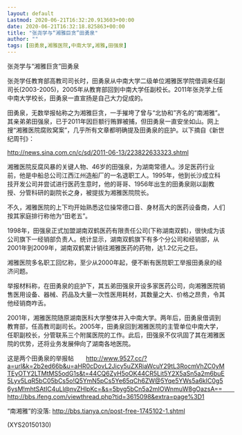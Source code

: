 ```yaml
---
layout: default
Lastmod: 2020-06-21T16:32:20.913603+00:00
date: 2020-06-21T16:32:18.825863+00:00
title: "张尧学与“湘雅巨贪”田勇泉"
author: ""
tags: [田勇泉,湘雅医院,中南大学,湘雅,田强泉]
---
```


张尧学与“湘雅巨贪”田勇泉

张尧学任教育部高教司司长时，田勇泉从中南大学二级单位湘雅医学院借调来任副司长(2003-2005)，2005年从教育部回到中南大学任副校长。2011年张尧学上任中南大学校长，田勇泉一直宣扬是自己大力促成的。

田勇泉，无数举报帖称之为湘雅巨贪，一手摧垮了曾与“北协和”齐名的“南湘雅”。其亲弟弟田强泉，已于2011年因巨额行贿罪被捕，但田勇泉一直安坐如山。网上搜“湘雅医院腐败窝案”，几乎所有文章都明确提及田勇泉的庇护。以下摘自《新世纪周刊》：

http://news.sina.com.cn/c/sd/2011-06-13/223822633323.shtml

湘雅医院反腐风暴的关键人物、46岁的田强泉，为湖南常德人。涉足医药行业前，他是中船总公司江西江州造船厂的一名退职工人。1995年，他到长沙成立科技开发公司并尝试进行医药生意时，他的哥哥、1956年出生的田勇泉刚以副教授、分管科研的副院长之身，被提拔为湘雅医院院长。

不久，湘雅医院的上下均开始熟悉这位操常德口音、身材高大的医药设备商，人们按其家庭排行称他为“田老五”。

1998年，田强泉正式加盟湖南双鹤医药有限责任公司(下称湖南双鹤)，很快成为该公司旗下一经销部负责人。统计显示，湖南双鹤旗下有多个分公司和经销部，从2001年到2009年，湖南双鹤累计销往湘雅医药的药物，达1.2亿元之巨。

湘雅医院多名职工回忆称，至少从2000年起，便不断有医院职工举报田勇泉的经济问题。

举报材料称，在田勇泉的庇护下，其五弟田强泉开设多家医药公司，向湘雅医院销售医用设备、器械、药品及大量一次性医用耗材，其数量之大、价格之昂贵，令其他经销商咋舌。

2001年，湘雅医院随原湖南医科大学整体并入中南大学。两年后，田勇泉借调到教育部，任高教司副司长。2005年，田勇泉回到湘雅医院的主管单位中南大学，任职副校长，分管联系三个附属医院的工作。此后，田强泉不仅巩固了其在湘雅医院的优势，还将业务发展伸向了湖南各地医院。

这是两个田勇泉的举报帖　　http://www.9527.cc/?a=url&k=2b2ed66b&u=aHR0cDovL2Jicy5uZXRiaWcuY29tL3RocmVhZC0yMTEyOTY2LTMtMS5odG1s&t=44CQ6ZyH5oOK44CR5Lit5Y2X5aSn5a2m6buE5Lyv5LqR5bC05bCs5o!Q5YmN5pCs5Ye65qCh6ZW@5Yqe5YWs5a6kIC0g56ysM!mhtSAtIC4uLl@nvZHlpKc=&s=5byg5bCn5a2mIOWnmuW8gOazsA==　　http://bbs.ifeng.com/viewthread.php?tid=3615098&extra=page%3D1

“南湘雅”的没落: http://bbs.tianya.cn/post-free-1745102-1.shtml

(XYS20150130)

